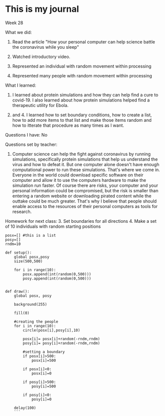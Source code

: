 # This is my journal

Week 28

What we did:
1. Read the article "How your personal computer can help science battle the coronavirus while you sleep"

2. Watched introductory video.

3. Represented an individual with random movement within processing 

4. Represented many people with random movement within processing

What I learned:
1. I learned about protein simulations and how they can help find a cure to covid-19. I also learned about how protein simulations helped find a therapeutic utility for Ebola.

3. and 4. I learned how to set boundary conditions, how to create a list, how to add more items to that list and make those items random and how to itterate that procedure as many times as I want.
 
Questions I have:
 No

Questions set by teacher:
1. Computer science can help the fight against coronavirus by running simulations, specifically protein simulations that help us understand the virus and how to defeat it. But one computer alone doesn't have enough computational power to run these simulations. 
 That's where we come in. Everyone in the world could download specific software on their computer and allow it to use the computers hardware to make the simulation run faster. Of course there are risks, your computer and your personal information could be compromised, but the risk is smaller than entering a random website or downloading pirated content while the outtake could be much greater. That's why I believe that people should enable access to the resources of their personal computers as tools for research.
 
Homework for next class:
3. Set boundaries for all directions
4. Make a set of 10 individuals with random starting positions

```
posx=[] #this is a list
posy=[]
rndm=10

def setup():
    global posx,posy
    size(500,500)
    
    for i in range(10):
        posx.append(int(random(0,500)))
        posy.append(int(random(0,500)))
        
        
def draw():
    global posx, posy
    
    background(255)
  
    fill(0)
      
    #creating the people
    for i in range(10):
        circle(posx[i],posy[i],10)
        
        posx[i]= posx[i]+random(-rndm,rndm)
        posy[i]= posy[i]+random(-rndm,rndm)
        
        #setting a boundary
        if posx[i]>500:
            posx[i]=500
                
        if posx[i]<0:
            posx[i]=0
            
        if posy[i]>500:
            posy[i]=500
            
        if posy[i]<0:
            posy[i]=0
    
    delay(100)
    ```
